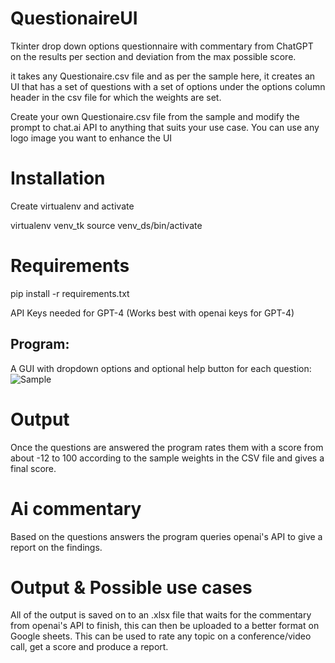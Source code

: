 # QuestionaireUI
Tkinter drop down options questionnaire with commentary from ChatGPT on the results per section and deviation from the max possible score.

it takes any Questionaire.csv file and as per the sample here, it creates an UI that has a set of questions with a set of options under the options column header in the csv file for which the weights are set.

Create your own Questionaire.csv file from the sample and modify the prompt to chat.ai API to anything that suits your use case. You can use any logo image you want to enhance the UI

# Installation
Create virtualenv and activate

virtualenv venv_tk
source venv_ds/bin/activate
# Requirements

pip install -r requirements.txt

API Keys needed for GPT-4 (Works best with openai keys for GPT-4)

## Program:
A GUI with dropdown options and optional help button for each question:
![Sample](https://github.com/CharlieAlphaFox/QuestionaireUI/assets/50183852/fb335314-dc17-490c-94f1-8a3ce5480054)

# Output
Once the questions are answered the program rates them with a score from about -12 to 100 according to the sample weights in the CSV file and gives a final score.

# Ai commentary

Based on the questions answers the program queries openai's API to give a report on the findings.

# Output & Possible use cases

All of the output is saved on to an .xlsx file that waits for the commentary from openai's API to finish, this can then be uploaded to a better format on Google sheets. This can be used to rate any topic on a conference/video call, get a score and produce a report.
